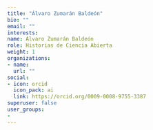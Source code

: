 ```yaml
---
title: "Álvaro Zumarán Baldeón"
bio: ""
email: ""
interests:
name: Álvaro Zumarán Baldeón
role: Historias de Ciencia Abierta
weight: 1
organizations:
- name: 
  url: ""
social:
- icon: orcid
  icon_pack: ai
  link: https://orcid.org/0009-0008-9755-3387
superuser: false
user_groups:
- 
---
```


